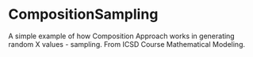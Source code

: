 # CompositionSampling
A simple example of how Composition Approach works in generating random X values - sampling. From ICSD Course Mathematical Modeling.
